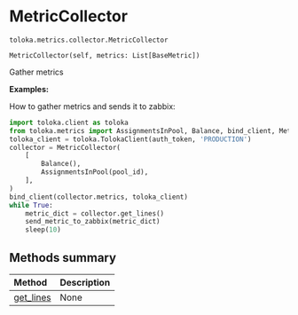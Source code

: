 # MetricCollector
`toloka.metrics.collector.MetricCollector`

```
MetricCollector(self, metrics: List[BaseMetric])
```

Gather metrics


**Examples:**

How to gather metrics and sends it to zabbix:

```python
import toloka.client as toloka
from toloka.metrics import AssignmentsInPool, Balance, bind_client, MetricCollector
toloka_client = toloka.TolokaClient(auth_token, 'PRODUCTION')
collector = MetricCollector(
    [
        Balance(),
        AssignmentsInPool(pool_id),
    ],
)
bind_client(collector.metrics, toloka_client)
while True:
    metric_dict = collector.get_lines()
    send_metric_to_zabbix(metric_dict)
    sleep(10)
```
## Methods summary

| Method | Description |
| :------| :-----------|
[get_lines](toloka.metrics.collector.MetricCollector.get_lines.md)| None
